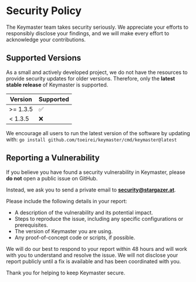 # Security Policy

The Keymaster team takes security seriously. We appreciate your efforts to responsibly disclose your findings, and we will make every effort to acknowledge your contributions.

## Supported Versions

As a small and actively developed project, we do not have the resources to provide security updates for older versions. Therefore, only the **latest stable release** of Keymaster is supported.

| Version  | Supported          |
| -------- | ------------------ |
| >= 1.3.5 | :white_check_mark: |
| < 1.3.5  | :x:                |

We encourage all users to run the latest version of the software by updating with:
`go install github.com/toeirei/keymaster/cmd/keymaster@latest`

## Reporting a Vulnerability

If you believe you have found a security vulnerability in Keymaster, please **do not** open a public issue on GitHub.

Instead, we ask you to send a private email to **security@stargazer.at**.

Please include the following details in your report:

- A description of the vulnerability and its potential impact.
- Steps to reproduce the issue, including any specific configurations or prerequisites.
- The version of Keymaster you are using.
- Any proof-of-concept code or scripts, if possible.

We will do our best to respond to your report within 48 hours and will work with you to understand and resolve the issue. We will not disclose your report publicly until a fix is available and has been coordinated with you.

Thank you for helping to keep Keymaster secure.
